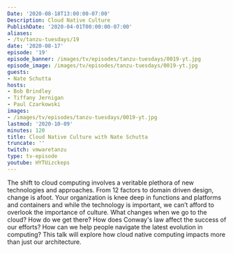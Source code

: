 ```yaml
---
Date: '2020-08-18T13:00:00-07:00'
Description: Cloud Native Culture
PublishDate: '2020-04-01T00:00:00-07:00'
aliases:
- /tv/tanzu-tuesdays/19
date: '2020-08-17'
episode: '19'
episode_banner: /images/tv/episodes/tanzu-tuesdays/0019-yt.jpg
episode_image: /images/tv/episodes/tanzu-tuesdays/0019-yt.jpg
guests:
- Nate Schutta
hosts:
- Bob Brindley
- Tiffany Jernigan
- Paul Czarkowski
images:
- /images/tv/episodes/tanzu-tuesdays/0019-yt.jpg
lastmod: '2020-10-09'
minutes: 120
title: Cloud Native Culture with Nate Schutta
truncate: ''
twitch: vmwaretanzu
type: tv-episode
youtube: HYTUizckeps
---
```


The shift to cloud computing involves a veritable plethora of new technologies and approaches. From 12 factors to domain driven design, change is afoot. Your organization is knee deep in functions and platforms and containers and while the technology is important, we can’t afford to overlook the importance of culture. What changes when we go to the cloud? How do we get there? How does Conway's law affect the success of our efforts? How can we help people navigate the latest evolution in computing? This talk will explore how cloud native computing impacts more than just our architecture.